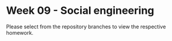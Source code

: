 # Week 09 - Social engineering
Please select from the repository branches to view the respective homework.
